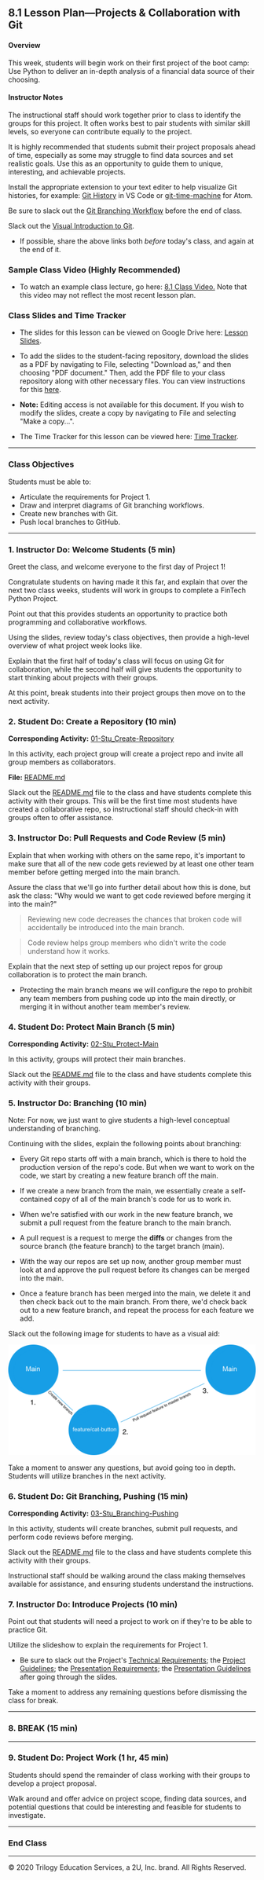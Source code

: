 ## 8.1 Lesson Plan—Projects & Collaboration with Git

#### Overview

This week, students will begin work on their first project of the boot camp: Use Python to deliver an in-depth analysis of a financial data source of their choosing.

#### Instructor Notes

The instructional staff should work together prior to class to identify the groups for this project. It often works best to pair students with similar skill levels, so everyone can contribute equally to the project.

It is highly recommended that students submit their project proposals ahead of time, especially as some may struggle to find data sources and set realistic goals. Use this as an opportunity to guide them to unique, interesting, and achievable projects.

Install the appropriate extension to your text editer to help visualize Git histories, for example: [Git History](https://github.com/DonJayamanne/gitHistoryVSCode) in VS Code or [git-time-machine](https://atom.io/packages/git-time-machine) for Atom.

Be sure to slack out the [Git Branching Workflow](http://nvie.com/posts/a-successful-git-branching-model/) before the end of class.

Slack out the [Visual Introduction to Git](https://medium.com/@ashk3l/a-visual-introduction-to-git-9fdca5d3b43a).

- If possible, share the above links both _before_ today's class, and again at the end of it.

### Sample Class Video (Highly Recommended)

- To watch an example class lecture, go here: [8.1 Class Video.](https://codingbootcamp.hosted.panopto.com/Panopto/Pages/Viewer.aspx?id=a2cb4f58-e796-4877-a52d-aad10153dca8) Note that this video may not reflect the most recent lesson plan.

### Class Slides and Time Tracker

- The slides for this lesson can be viewed on Google Drive here: [Lesson Slides](https://docs.google.com/presentation/d/1RmZstsFWC9CU8zM9dGKOG0dzoZvlUs2mTC3looGVm9E/edit?usp=sharing).

- To add the slides to the student-facing repository, download the slides as a PDF by navigating to File, selecting "Download as," and then choosing "PDF document." Then, add the PDF file to your class repository along with other necessary files. You can view instructions for this [here](https://docs.google.com/presentation/d/1UEkj7rFjMwpNr4eVXyArTdaq3FbhPabwJRRpxlPriZw/edit#slide=id.g473a132ac1_0_7).

- **Note:** Editing access is not available for this document. If you wish to modify the slides, create a copy by navigating to File and selecting "Make a copy...".

- The Time Tracker for this lesson can be viewed here: [Time Tracker](TimeTracker.xlsx).

---

### Class Objectives

Students must be able to:

- Articulate the requirements for Project 1.
- Draw and interpret diagrams of Git branching workflows.
- Create new branches with Git.
- Push local branches to GitHub.

---

### 1. Instructor Do: Welcome Students (5 min)

Greet the class, and welcome everyone to the first day of Project 1!

Congratulate students on having made it this far, and explain that over the next two class weeks, students will work in groups to complete a FinTech Python Project.

Point out that this provides students an opportunity to practice both programming and collaborative workflows.

Using the slides, review today's class objectives, then provide a high-level overview of what project week looks like.

Explain that the first half of today's class will focus on using Git for collaboration, while the second half will give students the opportunity to start thinking about projects with their groups.

At this point, break students into their project groups then move on to the next activity.

### 2. Student Do: Create a Repository (10 min)

**Corresponding Activity:** [01-Stu_Create-Repository](Activities/01-Stu_Create-Repository)

In this activity, each project group will create a project repo and invite all group members as collaborators.

**File:** [README.md](01-Lesson-Plans/08-Project-1/1/Activities/01-Stu_Create-Repository/README.md)

Slack out the [README.md](01-Lesson-Plans/08-Project-1/1/Activities/01-Stu_Create-Repository/README.md) file to the class and have students complete this activity with their groups. This will be the first time most students have created a collaborative repo, so instructional staff should check-in with groups often to offer assistance.

### 3. Instructor Do: Pull Requests and Code Review (5 min)

Explain that when working with others on the same repo, it's important to make sure that all of the new code gets reviewed by at least one other team member before getting merged into the main branch.

Assure the class that we'll go into further detail about how this is done, but ask the class: "Why would we want to get code reviewed before merging it into the main?"

> Reviewing new code decreases the chances that broken code will accidentally be introduced into the main branch.

> Code review helps group members who didn't write the code understand how it works.

Explain that the next step of setting up our project repos for group collaboration is to protect the main branch.

- Protecting the main branch means we will configure the repo to prohibit any team members from pushing code up into the main directly, or merging it in without another team member's review.

### 4. Student Do: Protect Main Branch (5 min)

**Corresponding Activity:** [02-Stu_Protect-Main](Activities/02-Stu_Protect-Main)

In this activity, groups will protect their main branches.

Slack out the [README.md](01-Lesson-Plans/08-Project-1/1/Activities/02-Stu_Protect-Main/README.md) file to the class and have students complete this activity with their groups.

### 5. Instructor Do: Branching (10 min)

Note: For now, we just want to give students a high-level conceptual understanding of branching.

Continuing with the slides, explain the following points about branching:

- Every Git repo starts off with a main branch, which is there to hold the production version of the repo's code. But when we want to work on the code, we start by creating a new feature branch off the main.

- If we create a new branch from the main, we essentially create a self-contained copy of all of the main branch's code for us to work in.

- When we're satisfied with our work in the new feature branch, we submit a pull request from the feature branch to the main branch.

- A pull request is a request to merge the **diffs** or changes from the source branch (the feature branch) to the target branch (main).

- With the way our repos are set up now, another group member must look at and approve the pull request before its changes can be merged into the main.

- Once a feature branch has been merged into the main, we delete it and then check back out to the main branch. From there, we'd check back out to a new feature branch, and repeat the process for each feature we add.

Slack out the following image for students to have as a visual aid:

![Git Branching](Images/01-Git-Branching.png)

Take a moment to answer any questions, but avoid going too in depth. Students will utilize branches in the next activity.

### 6. Student Do: Git Branching, Pushing (15 min)

**Corresponding Activity:** [03-Stu_Branching-Pushing](Activities/03-Stu_Branching-Pushing)

In this activity, students will create branches, submit pull requests, and perform code reviews before merging.

Slack out the [README.md](01-Lesson-Plans/08-Project-1/1/Activities/0--Stu_Branching-Pushing/README.md) file to the class and have students complete this activity with their groups.

Instructional staff should be walking around the class making themselves available for assistance, and ensuring students understand the instructions.

### 7. Instructor Do: Introduce Projects (10 min)

Point out that students will need a project to work on if they're to be able to practice Git.

Utilize the slideshow to explain the requirements for Project 1.

- Be sure to slack out the Project's [Technical Requirements](https://github.com/RutgersCodingBootcamp/RUT-SOM-VIRT-FIN-PT-08-2021-U-C/blob/master/Project-01/TechnicalRequirements.md); the [Project Guidelines](https://github.com/RutgersCodingBootcamp/RUT-SOM-VIRT-FIN-PT-08-2021-U-C/blob/master/Project-01/ProjectGuidelines.md); the [Presentation Requirements](https://github.com/RutgersCodingBootcamp/RUT-SOM-VIRT-FIN-PT-08-2021-U-C/blob/master/Project-01/PresentationRequirements.md); the [Presentation Guidelines](https://github.com/RutgersCodingBootcamp/RUT-SOM-VIRT-FIN-PT-08-2021-U-C/blob/master/Project-01/PresentationGuidelines.md) after going through the slides.

Take a moment to address any remaining questions before dismissing the class for break.

---

### 8. BREAK (15 min)

---

### 9. Student Do: Project Work (1 hr, 45 min)

Students should spend the remainder of class working with their groups to develop a project proposal.

Walk around and offer advice on project scope, finding data sources, and potential questions that could be interesting and feasible for students to investigate.

---

### End Class

---

© 2020 Trilogy Education Services, a 2U, Inc. brand. All Rights Reserved.
